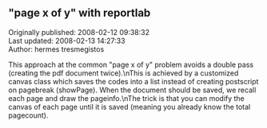 ## "page x of y" with reportlab  
Originally published: 2008-02-12 09:38:32  
Last updated: 2008-02-13 14:27:33  
Author: hermes tresmegistos  
  
This approach at the common "page x of y" problem avoids a double pass (creating the pdf document twice).\nThis is achieved by a customized canvas class which saves the codes into a list instead of creating postscript on pagebreak (showPage). When the document should be saved, we recall each page and draw the pageinfo.\nThe trick is that you can modify the canvas of each page until it is saved (meaning you already know the total pagecount).